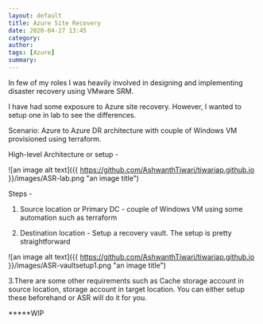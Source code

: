 ```yaml
---
layout: default
title: Azure Site Recovery
date: 2020-04-27 13:45
category:
author:
tags: [Azure]
summary:
---
```


In few of my roles I was heavily involved in designing and implementing disaster recovery using VMware SRM.

I have had some exposure to Azure site recovery. However, I wanted to setup one in lab to see the differences.

Scenario: Azure to Azure DR architecture with couple of Windows VM provisioned using terraform.

High-level Architecture or setup -

![an image alt text]({{ https://github.com/AshwanthTiwari/tiwariap.github.io }}/images/ASR-lab.png "an image title")

Steps -

1. Source location or Primary DC - couple of Windows VM using some automation such as terraform

2. Destination location - Setup a recovery vault. The setup is pretty straightforward

![an image alt text]({{ https://github.com/AshwanthTiwari/tiwariap.github.io }}/images/ASR-vaultsetup1.png "an image title")

3.There are some other requirements such as Cache storage account in source location, storage account in target location. You can either setup these beforehand or ASR will do it for you.

*****WIP